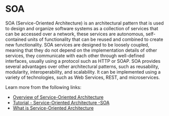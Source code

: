 # SOA

SOA (Service-Oriented Architecture) is an architectural pattern that is used to design and organize software systems as a collection of services that can be accessed over a network, these services are autonomous, self-contained units of functionality that can be reused and combined to create new functionality. SOA services are designed to be loosely coupled, meaning that they do not depend on the implementation details of other services, they communicate with each other through well-defined interfaces, usually using a protocol such as HTTP or SOAP. SOA provides several advantages over other architectural patterns, such as reusability, modularity, interoperability, and scalability. It can be implemented using a variety of technologies, such as Web Services, REST, and microservices.

Learn more from the following links:

- [Overview of Service-Oriented Architecture](https://medium.com/design-microservices-architecture-with-patterns/service-oriented-architecture-1e4716fbca17)
- [Tutorial - Service-Oriented Architecture -SOA](https://www.youtube.com/watch?v=jNiEMmoTDoE)
- [What is Service-Oriented Architecture](https://www.youtube.com/watch?v=_dFJOSR-aFs)
